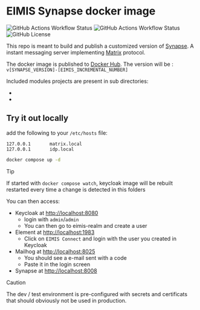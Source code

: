 # EIMIS Synapse docker image

![GitHub Actions Workflow Status](https://img.shields.io/github/actions/workflow/status/eimis-ans/eimis-synapse-image/lint.yml?label=lint&logo=github)
![GitHub Actions Workflow Status](https://img.shields.io/github/actions/workflow/status/eimis-ans/eimis-synapse-image/publish.yml?label=publish&logo=github&branch=main)
![GitHub License](https://img.shields.io/github/license/eimis-ans/eimis-synapse-image)


This repo is meant to build and publish a customized version of [Synapse](https://github.com/element-hq/synapse/). A instant messaging server implementing [Matrix](https://matrix.org/) protocol.

The docker image is published to [Docker Hub](https://hub.docker.com/r/eimisans/eimis-synapse). The version will be :
`v[SYNAPSE_VERSION]-[EIMIS_INCREMENTAL_NUMBER]`

Included modules projects are present in sub directories:

- 
-

## Try it out locally

add the following to your `/etc/hosts` file:

```text
127.0.0.1       matrix.local
127.0.0.1       idp.local
```

```bash
docker compose up -d
```

> [!TIP]
> If started with `docker compose watch`, keycloak image will be rebuilt restarted every time a change is detected in this folders

You can then access:

- Keycloak at [http://localhost:8080](http://localhost:8080)
  - login with `admin`/`admin`
  - You can then go to eimis-realm and create a user
- Element at [http://localhost:1983](http://localhost:1983)
  - Click on `EIMIS Connect` and login with the user you created in Keycloak
- Mailhog at [http://localhost:8025](http://localhost:8025)
  - You should see a e-mail sent with a code
  - Paste it in the login screen
- Synapse at [http://localhost:8008](http://localhost:8008)

> [!CAUTION]
> The dev / test environment is pre-configured with secrets and certificats that should obviously not be used in production.
